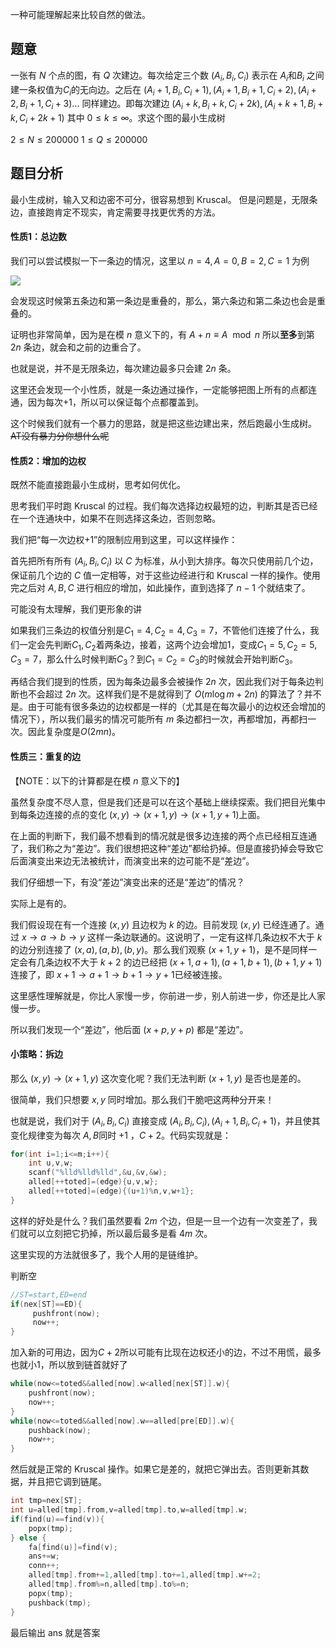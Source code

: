 一种可能理解起来比较自然的做法。

## 题意

一张有 $N$ 个点的图，有 $Q$ 次建边。每次给定三个数 $(A_i,B_i,C_i)$ 表示在 $A_i$和$B_i$ 之间建一条权值为$C_i$的无向边。之后在 $(A_i+1,B_i,C_i+1),(A_i+1,B_i+1,C_i+2),(A_i+2,B_i+1,C_i+3)...$ 同样建边。即每次建边 $(A_i+k,B_i+k,C_i+2k),(A_i+k+1,B_i+k,C_i+2k+1)$ 其中 $0\le k \le \infty$。求这个图的最小生成树

$2\le N \le 200000$ $1 \le Q \le 200000$

## 题目分析

最小生成树，输入又和边密不可分，很容易想到 Kruscal。 但是问题是，无限条边，直接跑肯定不现实，肯定需要寻找更优秀的方法。

#### 性质1：总边数

我们可以尝试模拟一下一条边的情况，这里以 $n=4,A=0,B=2,C=1$ 为例

![](https://cdn.luogu.com.cn/upload/image_hosting/pw4vs0df.png)

 
会发现这时候第五条边和第一条边是重叠的，那么，第六条边和第二条边也会是重叠的。

证明也非常简单，因为是在模 $n$ 意义下的，有 $A+n\equiv A \mod n$ 所以**至多**到第 $2n$ 条边，就会和之前的边重合了。

也就是说，并不是无限条边，每次建边最多只会建 $2n$ 条。

这里还会发现一个小性质，就是一条边通过操作，一定能够把图上所有的点都连通，因为每次+1，所以可以保证每个点都覆盖到。

这个时候我们就有一个暴力的思路，就是把这些边建出来，然后跑最小生成树。~~AT没有暴力分你想什么呢~~

#### 性质2：增加的边权

既然不能直接跑最小生成树，思考如何优化。

思考我们平时跑 Kruscal 的过程。我们每次选择边权最短的边，判断其是否已经在一个连通块中，如果不在则选择这条边，否则忽略。

我们把“每一次边权+1”的限制应用到这里，可以这样操作：

首先把所有所有 $(A_i,B_i,C_i)$ 以 $C$ 为标准，从小到大排序。每次只使用前几个边，保证前几个边的 $C$ 值一定相等，对于这些边经进行和 Kruscal 一样的操作。使用完之后对 $A,B,C$ 进行相应的增加，如此操作，直到选择了 $n-1$ 个就结束了。

可能没有太理解，我们更形象的讲

如果我们三条边的权值分别是$C_1=4,C_2=4,C_3=7$，不管他们连接了什么，我们一定会先判断$C_1,C_2$着两条边，接着，这两个边会增加1，变成$C_1=5,C_2=5,C_3=7$，那么什么时候判断$C_3$？到$C_1=C_2=C_3$的时候就会开始判断$C_3$。

再结合我们提到的性质，因为每条边最多会被操作 $2n$ 次，因此我们对于每条边判断也不会超过 $2n$ 次。这样我们是不是就得到了 $O(m\log m+2n)$ 的算法了？并不是。由于可能有很多条边的边权都是一样的（尤其是在每次最小的边权还会增加的情况下），所以我们最劣的情况可能所有 $m$ 条边都扫一次，再都增加，再都扫一次。因此复杂度是$O(2mn)$。

#### 性质三：重复的边

【NOTE：以下的计算都是在模 $n$ 意义下的】

虽然复杂度不尽人意，但是我们还是可以在这个基础上继续探索。我们把目光集中到每条边连接的点的变化 $(x,y)\to (x+1,y) \to (x+1,y+1)$上面。

在上面的判断下，我们最不想看到的情况就是很多边连接的两个点已经相互连通了，我们称之为“差边”。我们很想把这种“差边”都给扔掉。但是直接扔掉会导致它后面演变出来边无法被统计，而演变出来的边可能不是“差边”。

我们仔细想一下，有没“差边”演变出来的还是“差边”的情况？

实际上是有的。

我们假设现在有一个连接 $(x,y)$ 且边权为 $k$ 的边。目前发现 $(x,y)$ 已经连通了。通过 $x\to a \to b \to y$ 这样一条边联通的。这说明了，一定有这样几条边权不大于 $k$ 的边分别连接了 $(x,a),(a,b),(b,y)$。那么我们观察 $(x+1,y+1)$，是不是同样一定会有几条边权不大于 $k+2$ 的边已经把 $(x+1,a+1),(a+1,b+1),(b+1,y+1)$ 连接了，即 $x+1\to a+1 \to b+1 \to y+1$已经被连接。

这里感性理解就是，你比人家慢一步，你前进一步，别人前进一步，你还是比人家慢一步。

所以我们发现一个“差边”，他后面 $(x+p,y+p)$ 都是“差边”。

#### 小策略：拆边

那么 $(x,y) \to (x+1,y)$ 这次变化呢？我们无法判断 $(x+1,y)$ 是否也是差的。

很简单，我们只想要 $x,y$ 同时增加。那么我们干脆吧这两种分开来！

也就是说，我们对于 $(A_i,B_i,C_i)$ 直接变成 $(A_i,B_i,C_i),(A_i+1,B_i,C_i+1)$，并且使其变化规律变为每次 $A,B$同时 $+1$ ，$C +2$。代码实现就是：


```cpp
for(int i=1;i<=m;i++){
    int u,v,w;
    scanf("%lld%lld%lld",&u,&v,&w);
    alled[++toted]=(edge){u,v,w};
    alled[++toted]=(edge){(u+1)%n,v,w+1};
} 
```


这样的好处是什么？我们虽然要看 $2m$ 个边，但是一旦一个边有一次变差了，我们就可以立刻把它扔掉，所以最后最多是看 $4m$ 次。

这里实现的方法就很多了，我个人用的是链维护。

判断空

```cpp
//ST=start,ED=end
if(nex[ST]==ED){
     pushfront(now);
     now++;
}
```

加入新的可用边，因为$C+2$所以可能有比现在边权还小的边，不过不用慌，最多也就小1，所以放到链首就好了

```cpp
while(now<=toted&&alled[now].w<alled[nex[ST]].w){
    pushfront(now);
    now++;
}
while(now<=toted&&alled[now].w==alled[pre[ED]].w){
    pushback(now);
    now++;
}
```

然后就是正常的 Kruscal 操作。如果它是差的，就把它弹出去。否则更新其数据，并且把它调到链尾。

```cpp
int tmp=nex[ST];
int u=alled[tmp].from,v=alled[tmp].to,w=alled[tmp].w;
if(find(u)==find(v)){
    popx(tmp);
} else {
    fa[find(u)]=find(v);
    ans+=w;
    conn++;
    alled[tmp].from+=1,alled[tmp].to+=1,alled[tmp].w+=2;
    alled[tmp].from%=n,alled[tmp].to%=n;
    popx(tmp);
    pushback(tmp);
}
```
最后输出 ans 就是答案
